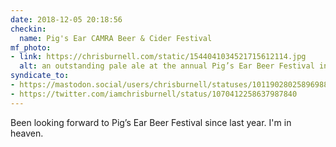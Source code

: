 ```yaml
---
date: 2018-12-05 20:18:56
checkin:
  name: Pig's Ear CAMRA Beer & Cider Festival
mf_photo:
- link: https://chrisburnell.com/static/1544041034521715612114.jpg
  alt: an outstanding pale ale at the annual Pig’s Ear Beer Festival in London
syndicate_to:
- https://mastodon.social/users/chrisburnell/statuses/101190280258969887
- https://twitter.com/iamchrisburnell/status/1070412258637987840
---
```


Been looking forward to Pig’s Ear Beer Festival since last year. I'm in heaven.
